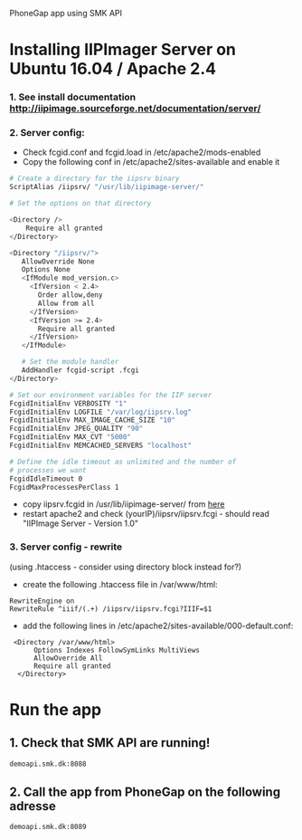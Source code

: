PhoneGap app using SMK API

# Installing IIPImager Server on Ubuntu 16.04 / Apache 2.4

### 1. See install documentation http://iipimage.sourceforge.net/documentation/server/
### 2. Server config:
  * Check fcgid.conf and fcgid.load in /etc/apache2/mods-enabled 
  * Copy the following conf in /etc/apache2/sites-available and enable it

```bash
# Create a directory for the iipsrv binary
ScriptAlias /iipsrv/ "/usr/lib/iipimage-server/"

# Set the options on that directory

<Directory />
	Require all granted
</Directory>

<Directory "/iipsrv/">
   AllowOverride None
   Options None
   <IfModule mod_version.c>
     <IfVersion < 2.4>
       Order allow,deny
       Allow from all
     </IfVersion>
     <IfVersion >= 2.4>
       Require all granted
     </IfVersion>
   </IfModule>

   # Set the module handler
   AddHandler fcgid-script .fcgi
</Directory>

# Set our environment variables for the IIP server
FcgidInitialEnv VERBOSITY "1"
FcgidInitialEnv LOGFILE "/var/log/iipsrv.log"
FcgidInitialEnv MAX_IMAGE_CACHE_SIZE "10"
FcgidInitialEnv JPEG_QUALITY "90"
FcgidInitialEnv MAX_CVT "5000"
FcgidInitialEnv MEMCACHED_SERVERS "localhost"

# Define the idle timeout as unlimited and the number of
# processes we want
FcgidIdleTimeout 0
FcgidMaxProcessesPerClass 1
```

* copy iipsrv.fcgid in /usr/lib/iipimage-server/ from [here](https://drive.google.com/open?id=0B883aH-sLlrQc1RXZHJxd2ZiM2s)
* restart apache2 and check (yourIP)/iipsrv/iipsrv.fcgi - should read "IIPImage Server - Version 1.0"

### 3. Server config - rewrite
(using .htaccess - consider using directory block instead for?)

* create the following .htaccess file in /var/www/html:
```
RewriteEngine on
RewriteRule ^iiif/(.+) /iipsrv/iipsrv.fcgi?IIIF=$1
```
* add the following lines in /etc/apache2/sites-available/000-default.conf:
```
 <Directory /var/www/html>
      Options Indexes FollowSymLinks MultiViews
      AllowOverride All
      Require all granted
  </Directory>
```

# Run the app

## 1. Check that SMK API are running!

```bash
demoapi.smk.dk:8088
```

## 2. Call the app from PhoneGap on the following adresse

```bash
demoapi.smk.dk:8089
```

